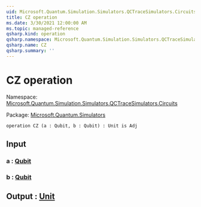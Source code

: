 ```yaml
---
uid: Microsoft.Quantum.Simulation.Simulators.QCTraceSimulators.Circuits.CZ
title: CZ operation
ms.date: 3/30/2021 12:00:00 AM
ms.topic: managed-reference
qsharp.kind: operation
qsharp.namespace: Microsoft.Quantum.Simulation.Simulators.QCTraceSimulators.Circuits
qsharp.name: CZ
qsharp.summary: ''
---
```


# CZ operation

Namespace: [Microsoft.Quantum.Simulation.Simulators.QCTraceSimulators.Circuits](xref:Microsoft.Quantum.Simulation.Simulators.QCTraceSimulators.Circuits)

Package: [Microsoft.Quantum.Simulators](https://nuget.org/packages/Microsoft.Quantum.Simulators)




```qsharp
operation CZ (a : Qubit, b : Qubit) : Unit is Adj
```


## Input

### a : [Qubit](xref:microsoft.quantum.lang-ref.qubit)




### b : [Qubit](xref:microsoft.quantum.lang-ref.qubit)





## Output : [Unit](xref:microsoft.quantum.lang-ref.unit)

